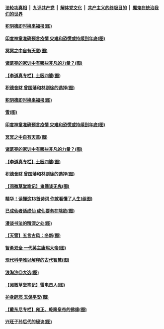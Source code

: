 

####  [法轮功真相](../../../../basic/blob/master/README.md?t=01080031) &nbsp;|&nbsp; [九评共产党](../../../../9ping.md/blob/master/README.md?t=01080031) &nbsp;|&nbsp; [解体党文化](../../../../jtdwh.md/blob/master/README.md?t=01080031)  &nbsp;|&nbsp; [共产主义的终极目的](../../../../gczydzjmd.md/blob/master/README.md?t=01080031) &nbsp;|&nbsp; [魔鬼在统治我们的世界](../../../../mgztzwmdsj.md/blob/master/README.md?t=01080031) 

#### [积阴德即时换来福报(图)](../pages/p7/958221.md?t=01080031) 

#### [印度神童准确预言疫情 灾难和恐慌或持续到年底(图)](../pages/p7/958213.md?t=01080031) 

#### [冥冥之中自有天意(图)](../pages/p7/957925.md?t=01080031) 

#### [诸葛亮的家训中有哪些非凡的力量？(图)](../pages/p7/957930.md?t=01080031) 

#### [【李道真专栏】土医四婆(图)](../pages/p7/954348.md?t=01080031) 

#### [积德舍财 曾国藩和林则徐的选择(图)](../pages/p7/958024.md?t=01080031) 

#### [积阴德即时换来福报(图)](../pages/p7/958221.md?t=01080031) 

#### [雪(图)](../pages/p7/958217.md?t=01080031) 

#### [印度神童准确预言疫情 灾难和恐慌或持续到年底(图)](../pages/p7/958213.md?t=01080031) 

#### [冥冥之中自有天意(图)](../pages/p7/957925.md?t=01080031) 

#### [诸葛亮的家训中有哪些非凡的力量？(图)](../pages/p7/957930.md?t=01080031) 

#### [【李道真专栏】土医四婆(图)](../pages/p7/954348.md?t=01080031) 

#### [积德舍财 曾国藩和林则徐的选择(图)](../pages/p7/958024.md?t=01080031) 

#### [【阅微草堂笔记】鬼儒谈无鬼(图)](../pages/p7/956824.md?t=01080031) 

#### [精华！读懂这13首诗词 你就看懂了人生(组图)](../pages/p7/957896.md?t=01080031) 

#### [已成仙者话成仙 成仙要务在除欲(图)](../pages/p7/957884.md?t=01080031) 

#### [漫谈书法的精深之处(图)](../pages/p7/957830.md?t=01080031) 

#### [【天雪】五言古风：冬新(图)](../pages/p7/957844.md?t=01080031) 

#### [智勇双全 一代英主康熙大帝(图)](../pages/p7/956212.md?t=01080031) 


#### [现代科学难以解释的古代智慧(图)](../pages/p7/957823.md?t=01080031) 

#### [浪淘沙◎大选(图)](../pages/p7/957740.md?t=01080031) 

#### [【阅微草堂笔记】雷电击人(图)](../pages/p7/956823.md?t=01080031) 

#### [护身辟邪 玉保平安(图)](../pages/p7/957594.md?t=01080031) 

#### [【戴东尼专栏】雍正、乾隆皇帝的佛缘(图)](../pages/p7/951682.md?t=01080031) 

#### [兴旺子孙后代的秘诀(图)](../pages/p7/957592.md?t=01080031) 

